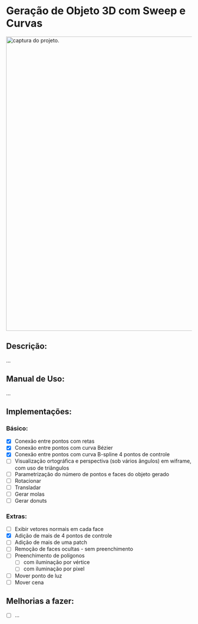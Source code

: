 # Geração de Objeto 3D com Sweep e Curvas

<div style="align-item:center;">
    <img src="./Objero3dcomSweepECurvas/resources/captura.png" width="800" alt="captura do projeto."/>
</div>

## Descrição:
... 

## Manual de Uso:
...

## Implementações:

### Básico:
- [x] Conexão entre pontos com retas
- [x] Conexão entre pontos com curva Bézier
- [X] Conexão entre pontos com curva B-spline 4 pontos de controle
- [ ] Visualização ortográfica e perspectiva (sob vários ângulos) em wiframe, com uso de triângulos
- [ ] Parametrização do número de pontos e faces do objeto gerado 
- [ ] Rotacionar
- [ ] Transladar
- [ ] Gerar molas
- [ ] Gerar donuts
### Extras:
- [ ] Exibir vetores normais em cada face
- [x] Adição de mais de 4 pontos de controle
- [ ] Adição de mais de uma patch
- [ ] Remoção de faces ocultas - sem preenchimento
- [ ] Preenchimento de polígonos
  - [ ] com iluminação por vértice
  - [ ] com iluminação por pixel
- [ ] Mover ponto de luz
- [ ] Mover cena
## Melhorias a fazer:
- [ ] ...